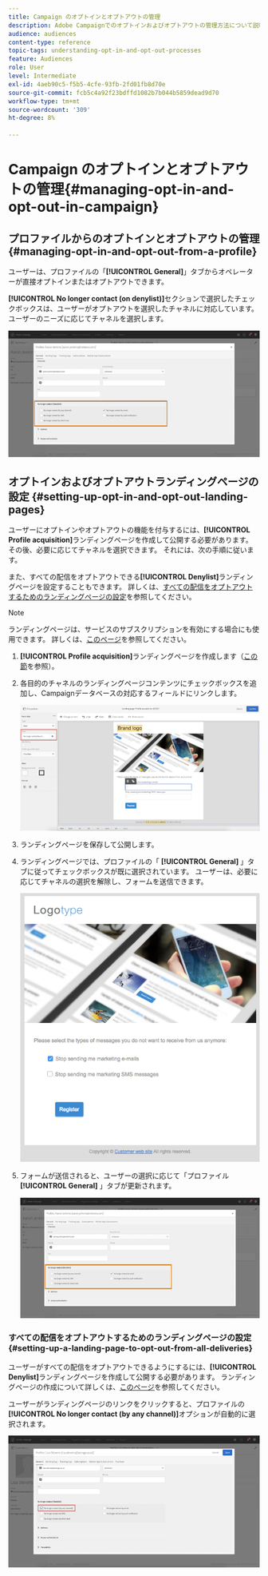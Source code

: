 ```yaml
---
title: Campaign のオプトインとオプトアウトの管理
description: Adobe Campaignでのオプトインおよびオプトアウトの管理方法について説明します。
audience: audiences
content-type: reference
topic-tags: understanding-opt-in-and-opt-out-processes
feature: Audiences
role: User
level: Intermediate
exl-id: 4aeb90c5-f5b5-4cfe-93fb-2fd01fb8d70e
source-git-commit: fcb5c4a92f23bdffd1082b7b044b5859dead9d70
workflow-type: tm+mt
source-wordcount: '309'
ht-degree: 8%

---
```


# Campaign のオプトインとオプトアウトの管理{#managing-opt-in-and-opt-out-in-campaign}

## プロファイルからのオプトインとオプトアウトの管理 {#managing-opt-in-and-opt-out-from-a-profile}

ユーザーは、プロファイルの「**[!UICONTROL General]**」タブからオペレーターが直接オプトインまたはオプトアウトできます。

**[!UICONTROL No longer contact (on denylist)]**&#x200B;セクションで選択したチェックボックスは、ユーザーがオプトアウトを選択したチャネルに対応しています。 ユーザーのニーズに応じてチャネルを選択します。

![](assets/optin_landingpage_3.png)

## オプトインおよびオプトアウトランディングページの設定 {#setting-up-opt-in-and-opt-out-landing-pages}

ユーザーにオプトインやオプトアウトの機能を付与するには、**[!UICONTROL Profile acquisition]**&#x200B;ランディングページを作成して公開する必要があります。 その後、必要に応じてチャネルを選択できます。 それには、次の手順に従います。

また、すべての配信をオプトアウトできる&#x200B;**[!UICONTROL Denylist]**&#x200B;ランディングページを設定することもできます。 詳しくは、[すべての配信をオプトアウトするためのランディングページの設定](#setting-up-a-landing-page-to-opt-out-from-all-deliveries)を参照してください。

>[!NOTE]
>
>ランディングページは、サービスのサブスクリプションを有効にする場合にも使用できます。 詳しくは、[このページ](../../channels/using/configuring-landing-page.md#linking-a-landing-page-to-a-service)を参照してください。

1. **[!UICONTROL Profile acquisition]**&#x200B;ランディングページを作成します（[この節](../../channels/using/getting-started-with-landing-pages.md)を参照）。
1. 各目的のチャネルのランディングページコンテンツにチェックボックスを追加し、Campaignデータベースの対応するフィールドにリンクします。

   ![](assets/optin_landingpage_1.png)

1. ランディングページを保存して公開します。
1. ランディングページでは、プロファイルの「 **[!UICONTROL General]** 」タブに従ってチェックボックスが既に選択されています。 ユーザーは、必要に応じてチャネルの選択を解除し、フォームを送信できます。

   ![](assets/optin_landingpage_2.png)

1. フォームが送信されると、ユーザーの選択に応じて「プロファイル&#x200B;**[!UICONTROL General]** 」タブが更新されます。

   ![](assets/optin_landingpage_3.png)

### すべての配信をオプトアウトするためのランディングページの設定 {#setting-up-a-landing-page-to-opt-out-from-all-deliveries}

ユーザーがすべての配信をオプトアウトできるようにするには、**[!UICONTROL Denylist]**&#x200B;ランディングページを作成して公開する必要があります。 ランディングページの作成について詳しくは、[このページ](../../channels/using/getting-started-with-landing-pages.md)を参照してください。

ユーザーがランディングページのリンクをクリックすると、プロファイルの&#x200B;**[!UICONTROL No longer contact (by any channel)]**&#x200B;オプションが自動的に選択されます。

![](assets/blocklisting_allchannels.png)
